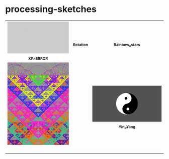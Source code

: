 # processing-sketches


<table>
  <tr>
    <td align="center">
<a href="https://github.com/saiphanindra1010/processing-sketches/tree/master/sketch-01(windows%20XP%20error)/error"><img src="https://github.com/saiphanindra1010/processing-sketches/blob/master/Sample-images/XP-error.gif" width="400px;" alt=""/>
<br />
<sub><b>XP-ERROR</b></sub>
</a>
<br/>
</td>
    <td align="center">
<a href="https://github.com/saiphanindra1010/processing-sketches/tree/master/sketch-02(rotating_earth)/rotating_earth"><img src="https://github.com/saiphanindra1010/processing-sketches/blob/master/Sample-images/rotating_earth.gif" width="400px;" alt=""/>
<br />
<sub><b>Rotation</b></sub>
</a>
<br/>
</td>

 <td align="center">
<a href="https://github.com/saiphanindra1010/processing-sketches/tree/master/sketch-03(rainbow%20stars)/rainbow_stars"><img src="https://github.com/saiphanindra1010/processing-sketches/blob/master/Sample-images/rainbow_stars.gif" width="400px;" alt=""/>
<br />
<sub><b>Rainbow_stars</b></sub>
</a>
<br/>
</td>
  </tr>
  
  <tr>
    <td align="center">
<a href="https://github.com/saiphanindra1010/processing-sketches/blob/master/sketch-04(recursive%20art)/recursive_art/recursive_art.pde"><img src="https://github.com/saiphanindra1010/processing-sketches/blob/master/Sample-images/recursive-art.gif" width="400px;" alt=""/>
<br />
<sub><b></b></sub>
</a>
<br/>
</td>
      <td align="center">
<a href="https://github.com/saiphanindra1010/processing-sketches/blob/master/sketch-05(Target%20particals)/target_particles/target_particles.pde"><img src="https://github.com/saiphanindra1010/processing-sketches/blob/master/Sample-images/TargetParticles.gif" width="400px;" alt=""/>
<br />
<sub><b></b></sub>
</a>
<br/>
</td>
      <td align="center">
<a href="https://github.com/saiphanindra1010/processing-sketches/blob/master/sketch-06(Yin%20yang)/Yin_Yang/Yin_Yang.pde"><img src="https://github.com/saiphanindra1010/processing-sketches/blob/master/Sample-images/Yin%20Yang.gif" width="400px;" alt=""/>
<br />
<sub><b>Yin_Yang</b></sub>
</a>
<br/>
</td>
</tr>

</table>
